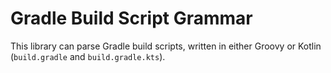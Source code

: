 # Gradle Build Script Grammar

This library can parse Gradle build scripts, written in either Groovy or Kotlin (`build.gradle` and `build.gradle.kts`).
